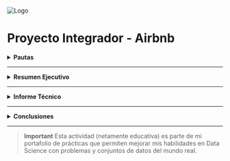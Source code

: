 ![Logo](https://raw.githubusercontent.com/JohannaRangel/DS_SoyHenry/main/M5/asset/airbnb_logo2.png)

# Proyecto Integrador - Airbnb 

<details>
 
  **<summary>Pautas</summary>**  
<div id='id0' /> 

 **Módulo 5:** Data Analytics<br />
**Instructor Henry:** Mario Esteban Suaza Medina<br />
<br />
 
**El objetivo de este trabajo práctico es aplicar los conceptos y técnicas aprendidos en el modulo para realizar un análisis exploratorio y descriptivo de un conjunto de datos reales.**

Para realizar el trabajo práctico se deberá seguir los siguientes pasos:

1. Descargar archivos con los datos [indicar la fuente o el enlace].
2. Importar los datos en un la herramienta que deseen utilizar (Power Bi, Python)
3. Realizar una limpieza y validación preliminar de los datos, identificando y tratando posibles valores faltantes, erróneos o atípicos.
4. Realizar un análisis exploratorio de los datos, utilizando los conceptos aprendidos sobe dataviz y estadística para describir las variables y sus relaciones.
5. Responder a las preguntas que plantea el negocio sobre el dataset elegido.
6. Elaborar un texto con las conclusiones de los resultados del análisis, incluyendo una introducción, una descripción de los datos, algunas respuestas a las preguntas planteadas, y unas conclusiones finales.

### AirBnB

![N|Solid](https://piernine.co/wp-content/uploads/elementor/thumbs/Airbnb-red-lrg-1080x675-1-ph818omam1mv695ypg24xjogcbkjrurf7dgvyjglnk.jpeg)

El objetivo que se busca con el análisis de los datos seleccionados es realizar una análisis exploratorio de tipo descriptivo para entender el negocio de airbnb. 
En base al análisis descriptivo encontrar oportunidades de inversión que puedan ser capitalizadas utilizando dicho modelo de negocio.

#### Preguntas 

* ¿Qué podemos describir con los datasets acerca del negocio de airbnb?
* ¿Cuál es la mejor forma de invertir en AirBnb?
* ¿Cómo se compara con otras alternativas de inversión?
* Si presentamos nuestras conclusiones a un grupo inversor: ¿Qué propuestas le haríamos?
* ¿En donde sugerimos invertir?
* ¿En qué tipo de propiedad?

#### Recursos
| Archivo
| ------ 
| calendar.csv: (incluye datos de ocupación, precio, etc.)  
| listings.csv: Detalle de cada operación de Listing (incluye datos descriptivos de la vivienda (ambientes, host, noches mínimas y máximas, cantidad de reviews)
| reviews.csv Datos de review de los usuarios.
<br />

[Ir al inicio de las pautas](#id0)

</details>

---
<details>

 **<summary>Resumen Ejecutivo</summary>**  
<div id='id00' /> 

**Título**
# Análisis Exploratorio de Datos de AirBnB
<br />

**Indice**
1. [Introducción](#idRE1)
2. [Metodología](#idRE2)
3. [Análisis de Datos](#idRE3)
4. [Resultados y Conclusiones](#idRE4)
5. [Recomendaciones](#idRE5)
6. [Anexos](#idRE6)
<br />

<div id='idRE1' />

### Introducción
El objetivo principal de este análisis exploratorio de datos es comprender en profundidad el funcionamiento de la plataforma Airbnb y, al mismo tiempo, descubrir oportunidades de inversión potenciales en el mercado de alojamientos a corto plazo.

Airbnb, como plataforma en línea líder, ofrece un modelo de negocio basado en la economía colaborativa. Permite a anfitriones particulares y empresas anunciar y ofrecer una amplia gama de alojamientos, que incluyen desde habitaciones hasta casas completas, e incluso experiencias únicas a nivel mundial. Los huéspedes, por su parte, tienen la facilidad de buscar, reservar y alojarse en estos lugares, todo a través de esta plataforma digital.

Durante este análisis, se han estudiado datos relevantes de la plataforma, abordando aspectos clave del mercado de alquileres a corto plazo. Enfocándonos en la presentación y análisis detallado de estos datos, se ha utilizado Power BI para proporcionar una visualización clara y comprensible que nos permita identificar tendencias, patrones y oportunidades para inversión.
<br />
[Ir al índice del Resumen Ejecutivo](#id00)
<br />

<div id='idRE2' />
 
### Metodología
El Cross-Industry Standard Process for Data Mining (CRISP-DM) es una metodología estándar ampliamente utilizada para proyectos de minería de datos y análisis predictivo, sin embargo; sus pasos son igualmente aplicables al análisis exploratorio de datos (EDA) en los cuales nos hemos basado.<br />

![Metodología](https://raw.githubusercontent.com/JohannaRangel/DS_SoyHenry/main/M5/asset/metodo.png)<br />

**- Comprensión del negocio.** 
Se llevó a cabo un análisis detallado del mercado de alquileres a corto plazo a través de Airbnb. Se abordaron preguntas clave para identificar oportunidades de inversión: ¿Qué tendencias definen el mercado de alquileres?, ¿Cuál es la estacionalidad del negocio de Airbnb en ubicaciones específicas?, ¿Existe correlación entre la cantidad de reseñas y la tasa de ocupación o tarifas?, ¿En qué lugares y tipos de propiedades se podría considerar una inversión?, ¿Cuál es la mejor forma de invertir en Airbnb y sus alternativas?
 
**- Comprensión de los datos.** 
Se exploraron y recopilaron datos clave sobre el negocio de Airbnb, proporcionados por Henry (incluyendo calendarios de disponibilidad, listado de propiedades y reseñas). Estos datos fueron analizados para comprender la naturaleza de la información disponible.

**- Preparación de los datos.**
Se enfocó en la limpieza y transformación de datos. Esto implicó el tratamiento de valores nulos o faltantes, eliminación de duplicados y outliers, así como la normalización de formatos. Estas acciones se llevaron a cabo mediante Python y el Editor de Query de Power BI.

**- Análisis de datos.**
Se exploraron patrones relevantes, identificando tendencias en precios y disponibilidad en distintos momentos y ubicaciones. Además, se examinaron los diferentes tipos de alojamientos disponibles en Airbnb y sus características, así como las preferencias y satisfacción de los huéspedes.

**- Interpretación de los resultados.**
Se destacaron los patrones y tendencias identificados, resaltando las áreas de oportunidad y anomalías. Se hicieron énfasis en descubrir áreas potenciales de inversión más rentables.

**- Despliegue de los resultados.**
Se generaron informe técnico y ejecutivo, además de visualizaciones atractivas para presentar los hallazgos en Power BI. Las recomendaciones, fundamentadas en los datos analizados, se enfocarán en áreas ideales para invertir, tipos de propiedades más atractivas, zonas con mayor demanda, entre otros aspectos relevantes.<br />

[Ir al índice del Resumen Ejecutivo](#id00)
<br />

<div id='idRE3' />
 
### Análisis de Datos
Presentamos una serie de KPIs que se derivan de los datos de Airbnb, los cuales se pueden visualizar en nuestra presentación en Power BI:

**- Disponibilidad por tipo de propiedad y barrios.** Ofrece información sobre la disponibilidad de alojamientos específicos en diferentes barrios, permitiendo identificar áreas con mayor oferta.

**- Espacios preferidos por los invitados.** Muestra los tipos de alojamientos preferidos por los huéspedes, ofreciendo una comprensión clara de las preferencias del mercado.

**- Estacionalidad y tendencia en los precios.** Análisis de la evolución estacional de los precios, brindando una visión general de las tendencias de precios a lo largo del tiempo.

**- Análisis de la ocupación a lo largo del tiempo.** Describe la ocupación de propiedades a lo largo de diferentes períodos, permitiendo identificar los momentos de mayor demanda.

**- Promedio de ocupación por mes para detectar temporadas altas y bajas.** Presenta el promedio de ocupación mensual, identificando claramente las temporadas de alta y baja demanda.

**- Puntuación y reseña de los invitados respecto a la calificación del hospedaje, tipo de propiedad y precio.** Ofrece una perspectiva detallada sobre la satisfacción de los huéspedes en relación con diversos factores como la calidad del alojamiento, el tipo de propiedad y su relación con el precio.<br />

[Ir al índice del Resumen Ejecutivo](#id00)
<br />

<div id='idRE4' />
 
### Resultados y Conclusiones
**- Tipo de Propiedad.** En la plataforma Airbnb, los alojamientos disponibles abarcan una amplia gama de tipos, desde habitaciones hasta casas, lofts y condominios. Cada uno de estos tipos de propiedades tiene sus costos adicionales asociados. Por tanto, al considerar una inversión, es crucial analizar el precio, el presupuesto y los costos operativos de la propiedad. En nuestro análisis, se observa que los apartamentos, casas, lofts y condominios son más adecuados para alquileres a corto plazo, siendo estos los tipos de propiedades más atractivos para los huéspedes en plataformas como Airbnb.

**- Ubicacion.** La ubicación es un factor crítico para el éxito en el alquiler a corto plazo. Las zonas que presentan una mayor demanda son aquellas cercanas a atracciones turísticas, en áreas consideradas seguras y con buenas reputaciones y servicios. Sin embargo, en el período de estudio, se identificó que, en algunas zonas, la oferta de propiedades superaba la demanda, con una tasa de ocupación que no superaba el 60%. Los cinco barrios más atractivos para alquileres de corta duración, basados en nuestros datos son: Palermo, Recoleta, San Nicolás, Retiro y Balvanera.

**- Importancia de los Reviews.** Los comentarios y reseñas de los huéspedes son un factor de influencia significativo en la demanda de una propiedad. Se destaca que propiedades con mayores reviews tienden a ser más solicitadas. No obstante, se observó que el precio publicado por el anfitrión no tiene una correlación directa con estas reseñas.

*Es importante considerar que los datos analizados se corresponden con un período que estuvo marcado por una pandemia a nivel global, lo que podría haber generado ciertas anomalías. Por lo tanto, se sugiere ampliar el estudio a diferentes periodos temporales para obtener una comprensión más completa y precisa.* <br />

[Ir al índice del Resumen Ejecutivo](#id00)
<br />

<div id='idRE5' />
 
### Recomendaciones 
Para comparar Airbnb con otras alternativas de inversión, es crucial llevar a cabo un análisis detallado, considerando tanto los aspectos financieros como los de gestión. Recomendamos a los posibles inversores tomarse el tiempo necesario para seleccionar cuidadosamente las propiedades de Airbnb. Esto implica investigar la ubicación, evaluar el mercado local, estimar los costos de propiedad y mantenimiento, y comprender las regulaciones locales.

**- Rentabilidad.** La inversión en Airbnb requiere una administración activa, lo que implica la atención a los huéspedes, la gestión de la propiedad y el mantenimiento. Destacamos que el estatus de Superanfitrión puede aumentar significativamente los precios de alquiler.

**- Gestión Activa.** La inversión en Airbnb implica una gestión activa, ya que debes administrar tus propiedades, atender a los huéspedes y garantizar la limpieza y el mantenimiento. Estas condiciones influyen directamente en la categoría de anfitrión, si entras en la categoría Súper Anfitrión los precios de arriendo de tus propiedades pueden aumentar considerablemente.

**- Riesgo.** Las inversiones en bienes raíces, incluidas las de Airbnb, pueden estar sujetas a riesgos como la variabilidad de los precios de las propiedades y cambios en la demanda de alquileres. Además, es importante considerar el entorno político y económico del área de inversión.

**- Regulaciones y Cumplimiento.**  Las regulaciones locales y las políticas de Airbnb deben ser consideradas. Las inversiones tradicionales suelen estar reguladas, pero las normativas pueden variar según el tipo de inversión.

*La elección entre Airbnb y otras alternativas de inversión dependerá de tus objetivos financieros, tolerancia al riesgo, horizonte temporal y experiencia. Se sugiere realizar un análisis exhaustivo y consultar a un asesor financiero antes de tomar decisiones de inversión.*

Además, se proporcionan posibles formas de inversión en el negocio Airbnb:

- Usando capital propio:
 Adquirir propiedades para alquilar.
 Invertir en acciones de Airbnb en la bolsa.

- Generar ingresos sin ser propietario:
 Administrar propiedades de otros.
 Ofrecer servicios de mantenimiento profesional, como limpiezas a profundidad.
 Automatización y adaptación tecnológica en las propiedades.
 Fotografía y videos profesionales para promocionar propiedades.

*Es fundamental considerar que estas recomendaciones son generales y que las decisiones de inversión deben ajustarse a las necesidades y objetivos individuales de cada inversor. Antes de tomar decisiones de inversión, se recomienda realizar un análisis exhaustivo del mercado y, si es necesario, consultar a asesores financieros o inmobiliarios.* <br />

[Ir al índice del Resumen Ejecutivo](#id00)
<br />

<div id='idRE6' />
 
### Anexos
## - Informe Propiedades
![Propiedades](https://raw.githubusercontent.com/JohannaRangel/DS_SoyHenry/main/M5/asset/Page1_Propiedades.png)<br />

## - Informe Calendario
![Calendario](https://raw.githubusercontent.com/JohannaRangel/DS_SoyHenry/main/M5/asset/Page2_Calendario.png)<br />

## - Informe Reseñas
![Reseñas](https://raw.githubusercontent.com/JohannaRangel/DS_SoyHenry/main/M5/asset/Page3_Reseñas.png)<br />

*Para interactuar con los datos en Power BI Desktop te recomendamos descargar en el siguiente enlace el archivo ModeloAirbnb.pbix*
[Repositorio](http://bit.ly/DS_AirBnB)
<br />

[Ir al índice del Resumen Ejecutivo](#id00)
<br />

</details>

---

<details>
 
  **<summary>Informe Técnico</summary>**  
<div id='id000' /> 

**Análisis Exploratorio de los datos en Python**
```python
#Importación de librerias

import pandas as pd
import numpy as np
import matplotlib.pyplot as plt
import seaborn as sns


#Lectura de los CSV

calendar = pd.read_csv("Datsets/calendar.csv")
listings = pd.read_csv("Datsets/listings.csv")
reviews = pd.read_csv("Datsets/reviews.csv")
```

```python
#Tabla calendar

# Renombrar columnas en estilo "Proper Case"
calendar.columns = [col.capitalize() for col in calendar.columns]

# Cambiar tipos de datos
calendar['Listing_id'] = calendar['Listing_id'].astype('int64')
calendar['Date'] = pd.to_datetime(calendar['Date'])
calendar['Available'] = calendar['Available'].replace({'f': 'NoAvailable', 't': 'Available'})

# Reemplazar valores
calendar['Available'] = calendar['Available'].replace('NoAvailable', 'Rented')

# Eliminar caracteres no deseados y convertir a tipo numérico
calendar['Price'] = calendar['Price'].str.replace('[\$,]', '', regex=True).astype(float)
```

```python
#Tabla listing

# Columnas a eliminar
columnas_a_eliminar = [
    "listing_url", "scrape_id", "last_scraped", "space", "summary", "experiences_offered",
    "neighborhood_overview", "notes", "transit", "access", "interaction", "house_rules",
    "thumbnail_url", "medium_url", "picture_url", "xl_picture_url", "host_url", "host_about",
    "host_thumbnail_url", "host_picture_url", "host_total_listings_count", 
    "street", "neighbourhood_group_cleansed", "state", "zipcode", "market",
    "smart_location", "country_code", "country", "square_feet", "weekly_price", "monthly_price",
    "minimum_minimum_nights", "maximum_minimum_nights", "minimum_maximum_nights",
    "maximum_maximum_nights", "minimum_nights_avg_ntm", "maximum_nights_avg_ntm",
    "calendar_updated", "calendar_last_scraped", "number_of_reviews_ltm",
    "first_review", "last_review", "requires_license", "license", "jurisdiction_names",
     "calculated_host_listings_count",
    "calculated_host_listings_count_entire_homes", "calculated_host_listings_count_private_rooms",
    "calculated_host_listings_count_shared_rooms", "host_location", "host_neighbourhood",
    "maximum_nights", "minimum_nights"
]

# Eliminar columnas en la lista "columnas_a_eliminar"
listings = listings.drop(columns=columnas_a_eliminar)

# Renombrar columnas en estilo "Proper Case"
listings.columns = [col.capitalize() for col in listings.columns]

# Cambiar valores específicos
listings["Host_response_time"].replace({"": "No Data", "N/A": "No Data"}, inplace=True)
listings["Host_response_rate"].replace("N/A", "No Data", inplace=True)
listings["Host_acceptance_rate"].replace("N/A", "No Data", inplace=True)
listings["Host_is_superhost"].replace({"t": "Superhost", "f": "Host"}, inplace=True)
listings["Host_has_profile_pic"].replace({"t": "Yes", "f": "No"}, inplace=True)
listings["Host_identity_verified"].replace({"t": "Yes", "f": "No"}, inplace=True)
listings["City"].replace({"Other (International)": "Buenos Aires", "Mendoza": "Buenos Aires", "Ocean City": "Buenos Aires", "South Florida Gulf Coast": "Buenos Aires", "Beirut": "Buenos Aires", "": "Buenos Aires"}, inplace=True)
listings["Is_location_exact"].replace({"t": "Yes", "f": "No"}, inplace=True)
listings["Instant_bookable"].replace({"t": "InstantBookable", "f": "NotInstantBookable"}, inplace=True)

# Eliminar caracteres no deseados y convertir a tipo numérico
listings['Price'] = listings['Price'].str.replace('[\$,]', '', regex=True).astype(float)
```

```python
#Tabla reviews

# Cambiar tipos de dato
reviews["listing_id"] = reviews["listing_id"].astype(int)
reviews["id"] = reviews["id"].astype(int)
reviews["date"] = pd.to_datetime(reviews["date"])
reviews["reviewer_id"] = reviews["reviewer_id"].astype(int)
reviews["reviewer_name"] = reviews["reviewer_name"].astype(str)
reviews["comments"] = reviews["comments"].astype(str)

# Cambiar nombres de columnas a mayúscula inicial
reviews.columns = [col.capitalize() for col in reviews.columns]

# Cambiar nombre de columna "Id" a "Id_review"
reviews.rename(columns={"Id": "Id_review"}, inplace=True)

# Limpiar y recortar el texto en la columna "Comments"
reviews["Comments"] = reviews["Comments"].str.strip()
```

```python
print("Primeros registros del dataframe 'calendar':")
print(calendar.head())

print("\nPrimeros registros del dataframe 'listings':")
print(listings.head())

print("\nPrimeros registros del dataframe 'reviews':")
print(reviews.head())
```
![P1](https://raw.githubusercontent.com/JohannaRangel/DS_SoyHenry/main/M5/asset/p1.png)<br />

```python
print("Información del dataframe 'reviews':")
print(reviews.info())
```
![P2](https://raw.githubusercontent.com/JohannaRangel/DS_SoyHenry/main/M5/asset/p2.png)<br />

```python
## Histograma

# La columna Price de la tabla calendar contiene valores extremos , por lo que se tuvo que utilizar la escala logaritica para
#evitar que todos los valores caigan en un solo contenedor

plt.figure(figsize=(10, 6))
plt.hist(calendar["Price"], bins=50, edgecolor='black')
plt.yscale('log')  # Configura la escala logarítmica en el eje y
plt.title('Histograma de Precios (Escala Logarítmica)')
plt.xlabel('Precio')
plt.ylabel('Frecuencia (escala logarítmica)')
plt.show()
```
![P3](https://raw.githubusercontent.com/JohannaRangel/DS_SoyHenry/main/M5/asset/p3.png)<br />

```python
#Quitamos los valores extremos de la columna price de la tabla calendar

# Calcular el promedio y la desviación estándar
promedio = calendar["Price"].mean()
std = calendar["Price"].std()

# Definir un umbral (por ejemplo, 3 veces la desviación estándar)
umbral = 3 * std

# Quitar los varoles extremos
calendar = calendar[(calendar["Price"] >= promedio - umbral) & (calendar["Price"] <= promedio + umbral)]

# Crear el histograma sin los valores extremos
plt.figure(figsize=(10, 6))
plt.hist(calendar["Price"], bins=50, edgecolor='black')
plt.title('Histograma de Precios')
plt.xlabel('Precio')
plt.ylabel('Frecuencia')
plt.show()
```
![P4](https://raw.githubusercontent.com/JohannaRangel/DS_SoyHenry/main/M5/asset/p4.png)<br />

```python
## Diagramas de dispersión
## Vamos a ver la correlación entre el precio del alojamiento y el valor de la valuación de la propiedad según los usuarios.

#Quitamos los valores extremos de la columna price del dataframe listings

# Calcular el promedio y la desviación estándar
promedio = listings["Price"].mean()
std = listings["Price"].std()

# Definir un umbral (por ejemplo, 3 veces la desviación estándar)
umbral = 3 * std

# Quitar los varoles extremos
listings = listings[(listings["Price"] >= promedio - umbral) & (listings["Price"] <= promedio + umbral)]

# Calcular el promedio y la desviación estándar
promedio = listings["Price"].mean()
std = listings["Price"].std()

# Definir un umbral (por ejemplo, 3 veces la desviación estándar)
umbral = 3 * std

# Quitar los varoles extremos
listings = listings[(listings["Price"] >= promedio - umbral) & (listings["Price"] <= promedio + umbral)]
```

```python
# Establecer un estilo de gráfico de seaborn
sns.set(style="whitegrid")

# Crear un gráfico de dispersión con el mismo color
plt.figure(figsize=(12, 8))
plt.scatter(listings["Price"], listings["Review_scores_rating"], alpha=0.3, color='#1F77B4') 
plt.title('Correlación entre la calificación y el precio', fontsize=16)
plt.xlabel('Precio', fontsize=14)
plt.ylabel('Calificación', fontsize=14)

plt.grid(True)
plt.show()
```
![P5](https://raw.githubusercontent.com/JohannaRangel/DS_SoyHenry/main/M5/asset/p5.png)<br />

[Ir al inicio del Informe Técnico](#id000)

</details>

---
<details>
 
   **<summary>Conclusiones</summary>**  
  
La ejecución de este proyecto integrador dedicado al análisis exploratorio de datos de Airbnb, ha sido altamente enriquecedora. Durante el desarrollo del módulo 5 de Data Analytics adquirí conocimiento que encontraron aplicación directa en cada etapa de este proyecto. Cada fase representó una oportunidad para sumergirse en el mundo práctico del análisis de datos.

Aunque este proyecto se llevó a cabo individualmente, las sesiones de Pair Programming permitieron valiosas interacciones y un intercambio de ideas fructífero. Aprovechamos estas instancias para discutir conceptos, apoyarnos mutuamente y enriquecer nuestras perspectivas con la diversidad de experiencias y conocimientos del grupo.

La importancia de trabajar en equipo se hizo evidente, no solo por la riqueza del intercambio, sino también por la contribución y el apoyo recíproco, lo que fue crucial para el progreso y la calidad del análisis desarrollado.<br />


Gracias!!!, Mario #InstructorHenry<br />
Gracias!!!, queridos colegas Cohorte Dataft-17<br />


| [<img src="https://avatars.githubusercontent.com/JohannaRangel" width=115><br><sub>Johanna Rangel</sub>](https://github.com/JohannaRangel) | [<img src="https://avatars.githubusercontent.com/u/120042696?v=4" width=115><br><sub>Gretel Sanchez</sub>](https://github.com/KGSanchezM) | [<img src="https://avatars.githubusercontent.com/u/137807368?v=4" width=115><br><sub>Francisco Rombini</sub>](https://github.com/Frombini) | [<img src="https://avatars.githubusercontent.com/u/135461711?v=4" width=115><br><sub>Gabriel Verón</sub>](https://github.com/EGabrielV) | 
| :---: | :---: | :---: | :---: |

</details>

---

> **Important** 
> Esta actividad (netamente educativa) es parte de mi portafolio de prácticas que permiten mejorar mis habilidades en Data Science con problemas y conjuntos de datos del mundo real.
